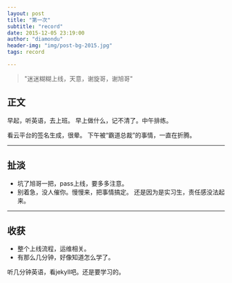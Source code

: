 ```yaml
---
layout: post 
title: "第一次"
subtitle: "record"
date: 2015-12-05 23:19:00
author: "diamondu"
header-img: "img/post-bg-2015.jpg"
tags: record

---
```


> "迷迷糊糊上线，天意，谢旋哥，谢旭哥"

## 正文
早起，听英语，去上班。
早上做什么，记不清了。中午排练。

看云平台的签名生成，很晕。
下午被“霸道总裁”的事情，一直在折腾。

----


## 扯淡
* 坑了旭哥一把，pass上线，要多多注意。
* 别着急，没人催你。慢慢来，把事情搞定。
还是因为是实习生，责任感没法起来。

-----

## 收获
* 整个上线流程，运维相关。
* 有那么几分钟，好像知道怎么学了。

听几分钟英语，看jekyll吧。还是要学习的。
